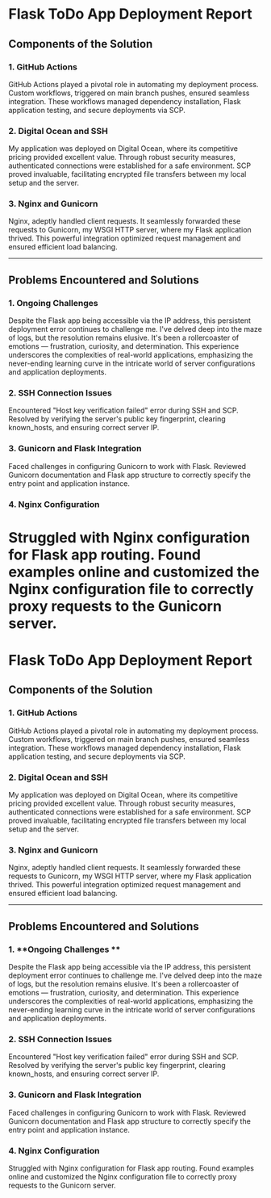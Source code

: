 # Flask ToDo App Deployment Report

## Components of the Solution

### 1. **GitHub Actions**

GitHub Actions played a pivotal role in automating my deployment process. Custom workflows, triggered on main branch pushes, ensured seamless integration. These workflows managed dependency installation, Flask application testing, and secure deployments via SCP.

### 2. **Digital Ocean and SSH**

My application was deployed on Digital Ocean, where its competitive pricing provided excellent value. Through robust security measures, authenticated connections were established for a safe environment. SCP proved invaluable, facilitating encrypted file transfers between my local setup and the server.

### 3. **Nginx and Gunicorn**

Nginx, adeptly handled client requests. It seamlessly forwarded these requests to Gunicorn, my WSGI HTTP server, where my Flask application thrived. This powerful integration optimized request management and ensured efficient load balancing.

---

## Problems Encountered and Solutions

### 1. Ongoing Challenges

Despite the Flask app being accessible via the IP address, this persistent deployment error continues to challenge me. I've delved deep into the maze of logs, but the resolution remains elusive. It's been a rollercoaster of emotions — frustration, curiosity, and determination. This experience underscores the complexities of real-world applications, emphasizing the never-ending learning curve in the intricate world of server configurations and application deployments.

### 2. **SSH Connection Issues**

Encountered "Host key verification failed" error during SSH and SCP. Resolved by verifying the server's public key fingerprint, clearing known_hosts, and ensuring correct server IP.

### 3. **Gunicorn and Flask Integration**

Faced challenges in configuring Gunicorn to work with Flask. Reviewed Gunicorn documentation and Flask app structure to correctly specify the entry point and application instance.

### 4. **Nginx Configuration**

# Struggled with Nginx configuration for Flask app routing. Found examples online and customized the Nginx configuration file to correctly proxy requests to the Gunicorn server.

# Flask ToDo App Deployment Report

## Components of the Solution

### 1. **GitHub Actions**

GitHub Actions played a pivotal role in automating my deployment process. Custom workflows, triggered on main branch pushes, ensured seamless integration. These workflows managed dependency installation, Flask application testing, and secure deployments via SCP.

### 2. **Digital Ocean and SSH**

My application was deployed on Digital Ocean, where its competitive pricing provided excellent value. Through robust security measures, authenticated connections were established for a safe environment. SCP proved invaluable, facilitating encrypted file transfers between my local setup and the server.

### 3. **Nginx and Gunicorn**

Nginx, adeptly handled client requests. It seamlessly forwarded these requests to Gunicorn, my WSGI HTTP server, where my Flask application thrived. This powerful integration optimized request management and ensured efficient load balancing.

---

## Problems Encountered and Solutions

### 1. **Ongoing Challenges **

Despite the Flask app being accessible via the IP address, this persistent deployment error continues to challenge me. I've delved deep into the maze of logs, but the resolution remains elusive. It's been a rollercoaster of emotions — frustration, curiosity, and determination. This experience underscores the complexities of real-world applications, emphasizing the never-ending learning curve in the intricate world of server configurations and application deployments.

### 2. **SSH Connection Issues**

Encountered "Host key verification failed" error during SSH and SCP. Resolved by verifying the server's public key fingerprint, clearing known_hosts, and ensuring correct server IP.

### 3. **Gunicorn and Flask Integration**

Faced challenges in configuring Gunicorn to work with Flask. Reviewed Gunicorn documentation and Flask app structure to correctly specify the entry point and application instance.

### 4. **Nginx Configuration**

Struggled with Nginx configuration for Flask app routing. Found examples online and customized the Nginx configuration file to correctly proxy requests to the Gunicorn server.
